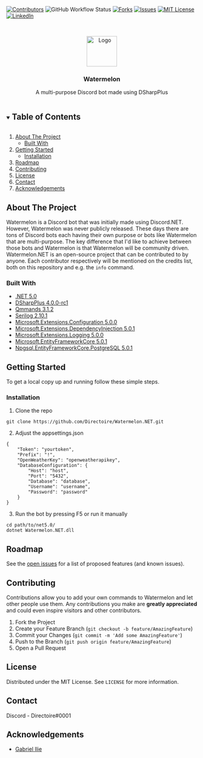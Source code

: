 
[![Contributors][contributors-shield]][contributors-url]
![GitHub Workflow Status](https://img.shields.io/github/workflow/status/Directoire/Watermelon.NET/CodeQL)
[![Forks][forks-shield]][forks-url]
[![Issues][issues-shield]][issues-url]
[![MIT License][license-shield]][license-url]
[![LinkedIn][linkedin-shield]][linkedin-url]


<!-- PROJECT LOGO -->
<br />
<p align="center">
  <a href="https://github.com/Directoire/Watermelon.NET">
    <img src="https://i.imgur.com/diRXm2O.png" alt="Logo" width="80" height="80">
  </a>

<h3 align="center">Watermelon</h3>

  <p align="center">
    A multi-purpose Discord bot made using DSharpPlus
    <br />
  </p>
</p>



<!-- TABLE OF CONTENTS -->
<details open="open">
  <summary><h2 style="display: inline-block">Table of Contents</h2></summary>
  <ol>
    <li>
      <a href="#about-the-project">About The Project</a>
      <ul>
        <li><a href="#built-with">Built With</a></li>
      </ul>
    </li>
    <li>
      <a href="#getting-started">Getting Started</a>
      <ul>
        <li><a href="#installation">Installation</a></li>
      </ul>
    </li>
    <li><a href="#roadmap">Roadmap</a></li>
    <li><a href="#contributing">Contributing</a></li>
    <li><a href="#license">License</a></li>
    <li><a href="#contact">Contact</a></li>
    <li><a href="#acknowledgements">Acknowledgements</a></li>
  </ol>
</details>



<!-- ABOUT THE PROJECT -->
## About The Project

Watermelon is a Discord bot that was initially made using Discord.NET. However, Watermelon was never publicly released. These days there are tons of Discord bots each having their own purpose or bots like Watermelon that are multi-purpose. The key difference that I'd like to achieve between those bots and Watermelon is that Watermelon will be community driven. Watermelon.NET is an open-source project that can be contributed to by anyone. Each contributor respectively will be mentioned on the credits list, both on this repository and e.g. the `info` command.


### Built With

* [.NET 5.0](https://dotnet.microsoft.com/)
* [DSharpPlus 4.0.0-rc1](https://github.com/DSharpPlus/DSharpPlus)
* [Qmmands 3.1.2](https://github.com/Quahu/Qmmands)
* [Serilog 2.10.1](https://serilog.net/)
* [Microsoft.Extensions.Configuration 5.0.0](https://github.com/dotnet/runtime)
* [Microsoft.Extensions.DependencyInjection 5.0.1](https://github.com/dotnet/runtime)
* [Microsoft.Extensions.Logging 5.0.0](https://github.com/dotnet/runtime)
* [Microsoft.EntityFrameworkCore 5.0.1](https://docs.microsoft.com/en-us/ef/)
* [Npgsql.EntityFrameworkCore.PostgreSQL 5.0.1](https://www.npgsql.org/efcore/)


<!-- GETTING STARTED -->
## Getting Started

To get a local copy up and running follow these simple steps.

### Installation

1. Clone the repo
```
git clone https://github.com/Directoire/Watermelon.NET.git
```
2. Adjust the appsettings.json
```
{
    "Token": "yourtoken",
    "Prefix": "!",
    "OpenWeatherKey": "openweatherapikey",
    "DatabaseConfiguration": {
        "Host": "host",
        "Port": "5432",
        "Database": "database",
        "Username": "username",
        "Password": "password"
    }
}
```
3. Run the bot by pressing F5 or run it manually 
```
cd path/to/net5.0/
dotnet Watermelon.NET.dll
```

<!-- ROADMAP -->
## Roadmap

See the [open issues](https://github.com/Directoire/Watermelon.NET/issues) for a list of proposed features (and known issues).



<!-- CONTRIBUTING -->
## Contributing

Contributions allow you to add your own commands to Watermelon and let other people use them. Any contributions you make are **greatly appreciated** and could even inspire visitors and other contributors.

1. Fork the Project
2. Create your Feature Branch (`git checkout -b feature/AmazingFeature`)
3. Commit your Changes (`git commit -m 'Add some AmazingFeature'`)
4. Push to the Branch (`git push origin feature/AmazingFeature`)
5. Open a Pull Request



<!-- LICENSE -->
## License

Distributed under the MIT License. See `LICENSE` for more information.



<!-- CONTACT -->
## Contact

Discord - Directoire#0001


<!-- ACKNOWLEDGEMENTS -->
## Acknowledgements

* [Gabriel Ilie](https://github.com/FenikkusuKoneko)





[contributors-shield]: https://img.shields.io/github/contributors/Directoire/Watermelon.NET.svg?style=flat&color=F0424E
[contributors-url]: https://github.com/Directoire/Watermelon.NET/graphs/contributors
[forks-shield]: https://img.shields.io/github/forks/Directoire/Watermelon.NET.svg?style=flat
[forks-url]: https://github.com/Directoire/Watermelon.NET/network/members
[issues-shield]: https://img.shields.io/github/issues/Directoire/Watermelon.NET.svg?style=flat
[issues-url]: https://github.com/Directoire/Watermelon.NET/issues
[license-shield]: https://img.shields.io/github/license/Directoire/Watermelon.NET.svg?style=flat
[license-url]: https://github.com/Directoire/Watermelon.NET/blob/master/LICENSE.txt
[linkedin-shield]: https://img.shields.io/badge/-LinkedIn-black.svg?style=flat&logo=linkedin&colorB=555
[linkedin-url]: https://linkedin.com/in/hendrikdemir